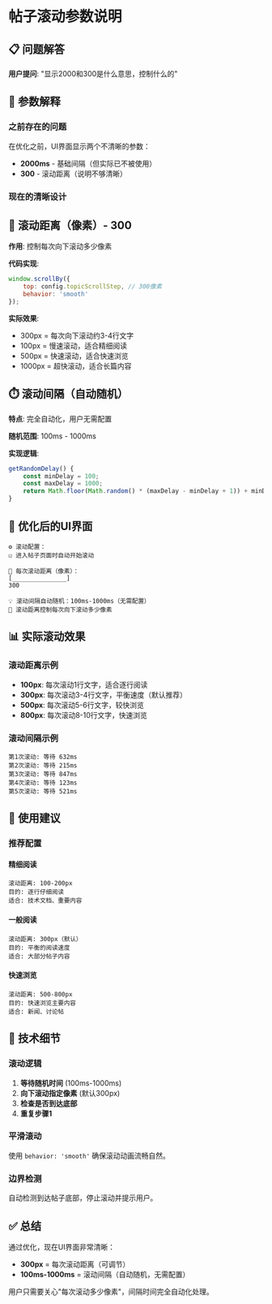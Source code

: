 # 帖子滚动参数说明

## 📋 问题解答

**用户提问**: "显示2000和300是什么意思，控制什么的"

## 🎯 参数解释

### 之前存在的问题
在优化之前，UI界面显示两个不清晰的参数：
- **2000ms** - 基础间隔（但实际已不被使用）
- **300** - 滚动距离（说明不够清晰）

### 现在的清晰设计

## 📏 滚动距离（像素）- 300

**作用**: 控制每次向下滚动多少像素

**代码实现**:
```javascript
window.scrollBy({
    top: config.topicScrollStep, // 300像素
    behavior: 'smooth'
});
```

**实际效果**:
- 300px = 每次向下滚动约3-4行文字
- 100px = 慢速滚动，适合精细阅读
- 500px = 快速滚动，适合快速浏览
- 1000px = 超快滚动，适合长篇内容

## ⏱️ 滚动间隔（自动随机）

**特点**: 完全自动化，用户无需配置

**随机范围**: 100ms - 1000ms

**实现逻辑**:
```javascript
getRandomDelay() {
    const minDelay = 100;
    const maxDelay = 1000;
    return Math.floor(Math.random() * (maxDelay - minDelay + 1)) + minDelay;
}
```

## 🎨 优化后的UI界面

```
⚙️ 滚动配置：
☑️ 进入帖子页面时自动开始滚动

📏 每次滚动距离（像素）：
[_______________]
300

💡 滚动间隔自动随机：100ms-1000ms（无需配置）
📏 滚动距离控制每次向下滚动多少像素
```

## 📊 实际滚动效果

### 滚动距离示例
- **100px**: 每次滚动1行文字，适合逐行阅读
- **300px**: 每次滚动3-4行文字，平衡速度（默认推荐）
- **500px**: 每次滚动5-6行文字，较快浏览
- **800px**: 每次滚动8-10行文字，快速浏览

### 滚动间隔示例
```
第1次滚动: 等待 632ms
第2次滚动: 等待 215ms
第3次滚动: 等待 847ms
第4次滚动: 等待 123ms
第5次滚动: 等待 521ms
```

## 🎯 使用建议

### 推荐配置

#### 精细阅读
```
滚动距离: 100-200px
目的: 逐行仔细阅读
适合: 技术文档、重要内容
```

#### 一般阅读
```
滚动距离: 300px（默认）
目的: 平衡的阅读速度
适合: 大部分帖子内容
```

#### 快速浏览
```
滚动距离: 500-800px
目的: 快速浏览主要内容
适合: 新闻、讨论帖
```

## 🔧 技术细节

### 滚动逻辑
1. **等待随机时间** (100ms-1000ms)
2. **向下滚动指定像素** (默认300px)
3. **检查是否到达底部**
4. **重复步骤1**

### 平滑滚动
使用 `behavior: 'smooth'` 确保滚动动画流畅自然。

### 边界检测
自动检测到达帖子底部，停止滚动并提示用户。

## ✅ 总结

通过优化，现在UI界面非常清晰：

- **300px** = 每次滚动距离（可调节）
- **100ms-1000ms** = 滚动间隔（自动随机，无需配置）

用户只需要关心"每次滚动多少像素"，间隔时间完全自动化处理。